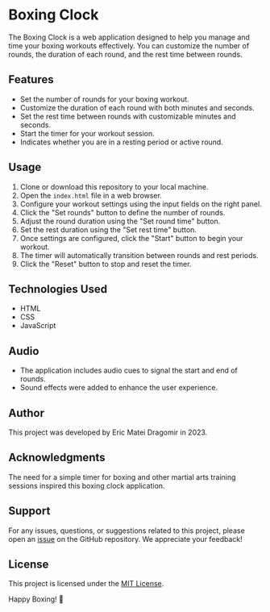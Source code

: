 # Boxing Clock

The Boxing Clock is a web application designed to help you manage and time your boxing workouts effectively. You can customize the number of rounds, the duration of each round, and the rest time between rounds.

## Features

- Set the number of rounds for your boxing workout.
- Customize the duration of each round with both minutes and seconds.
- Set the rest time between rounds with customizable minutes and seconds.
- Start the timer for your workout session.
- Indicates whether you are in a resting period or active round.

## Usage

1. Clone or download this repository to your local machine.
2. Open the `index.html` file in a web browser.
3. Configure your workout settings using the input fields on the right panel.
4. Click the "Set rounds" button to define the number of rounds.
5. Adjust the round duration using the "Set round time" button.
6. Set the rest duration using the "Set rest time" button.
7. Once settings are configured, click the "Start" button to begin your workout.
8. The timer will automatically transition between rounds and rest periods.
9. Click the "Reset" button to stop and reset the timer.

## Technologies Used

- HTML
- CSS
- JavaScript

## Audio

- The application includes audio cues to signal the start and end of rounds.
- Sound effects were added to enhance the user experience.

## Author

This project was developed by Eric Matei Dragomir in 2023.

## Acknowledgments
The need for a simple timer for boxing and other martial arts training sessions inspired this boxing clock application.

## Support
For any issues, questions, or suggestions related to this project, please open an [issue](https://github.com/Eridark07/BoxingClock/issues) on the GitHub repository. We appreciate your feedback!

## License

This project is licensed under the [MIT License](LICENSE).

Happy Boxing! 🥊

